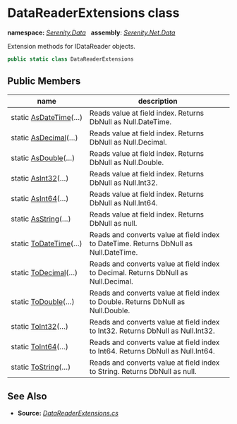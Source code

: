 # DataReaderExtensions class
**namespace:** *[Serenity.Data](../README.md#serenity.data-namespace)*   **assembly**: *[Serenity.Net.Data](../README.md)*

Extension methods for IDataReader objects.

```csharp
public static class DataReaderExtensions
```

## Public Members

| name | description |
| --- | --- |
| static [AsDateTime](DataReaderExtensions/AsDateTime.md)(…) | Reads value at field index. Returns DbNull as Null.DateTime. |
| static [AsDecimal](DataReaderExtensions/AsDecimal.md)(…) | Reads value at field index. Returns DbNull as Null.Decimal. |
| static [AsDouble](DataReaderExtensions/AsDouble.md)(…) | Reads value at field index. Returns DbNull as Null.Double. |
| static [AsInt32](DataReaderExtensions/AsInt32.md)(…) | Reads value at field index. Returns DbNull as Null.Int32. |
| static [AsInt64](DataReaderExtensions/AsInt64.md)(…) | Reads value at field index. Returns DbNull as Null.Int64. |
| static [AsString](DataReaderExtensions/AsString.md)(…) | Reads value at field index. Returns DbNull as null. |
| static [ToDateTime](DataReaderExtensions/ToDateTime.md)(…) | Reads and converts value at field index to DateTime. Returns DbNull as Null.DateTime. |
| static [ToDecimal](DataReaderExtensions/ToDecimal.md)(…) | Reads and converts value at field index to Decimal. Returns DbNull as Null.Decimal. |
| static [ToDouble](DataReaderExtensions/ToDouble.md)(…) | Reads and converts value at field index to Double. Returns DbNull as Null.Double. |
| static [ToInt32](DataReaderExtensions/ToInt32.md)(…) | Reads and converts value at field index to Int32. Returns DbNull as Null.Int32. |
| static [ToInt64](DataReaderExtensions/ToInt64.md)(…) | Reads and converts value at field index to Int64. Returns DbNull as Null.Int64. |
| static [ToString](DataReaderExtensions/ToString.md)(…) | Reads and converts value at field index to String. Returns DbNull as null. |

## See Also

* **Source:** *[DataReaderExtensions.cs](https://github.com/serenity-is/Serenity/blob/master/src/Serenity.Net.Data/Connections/DataReaderExtensions.cs)*